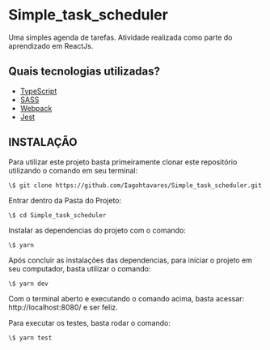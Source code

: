 # Simple_task_scheduler

Uma simples agenda de tarefas. Atividade realizada como parte do aprendizado em ReactJs.

## Quais tecnologias utilizadas?

- [TypeScript](https://www.typescriptlang.org/)
- [SASS](https://sass-lang.com/)
- [Webpack](https://webpack.js.org/)
- [Jest](https://jestjs.io/)


## INSTALAÇÃO

Para utilizar este projeto basta primeiramente clonar este repositório utilizando o comando em seu terminal:
```
\$ git clone https://github.com/Iagohtavares/Simple_task_scheduler.git
```

Entrar dentro da Pasta do Projeto:
```
\$ cd Simple_task_scheduler
```

Instalar as dependencias do projeto com o comando:
```
\$ yarn
```

Após concluir as instalações das dependencias, para iniciar o projeto em seu computador, basta utilizar o comando:
```
\$ yarn dev
```

Com o terminal aberto e executando o comando acima, basta acessar: http://localhost:8080/ e ser feliz.


Para executar os testes, basta rodar o comando:
```
\$ yarn test
```
